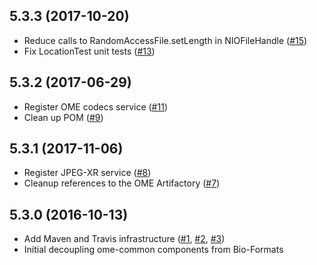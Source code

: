 5.3.3 (2017-10-20)
------------------

- Reduce calls to RandomAccessFile.setLength in NIOFileHandle ([#15](https://github.com/ome/ome-common-java/pull/15))
- Fix LocationTest unit tests ([#13](https://github.com/ome/ome-common-java/pull/13))

5.3.2 (2017-06-29)
------------------

- Register OME codecs service ([#11](https://github.com/ome/ome-common-java/pull/11))
- Clean up POM ([#9](https://github.com/ome/ome-common-java/pull/9))

5.3.1 (2017-11-06)
------------------

- Register JPEG-XR service ([#8](https://github.com/ome/ome-common-java/pull/8))
- Cleanup references to the OME Artifactory ([#7](https://github.com/ome/ome-common-java/pull/7))

5.3.0 (2016-10-13)
------------------

- Add Maven and Travis infrastructure ([#1](https://github.com/ome/ome-common-java/pull/1), [#2](https://github.com/ome/ome-common-java/pull/2), [#3](https://github.com/ome/ome-common-java/pull/1))
- Initial decoupling ome-common components from Bio-Formats
